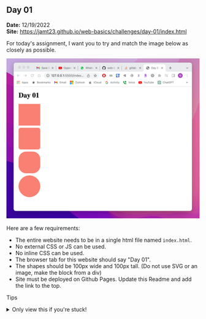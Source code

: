 ## Day 01


**Date:** 12/19/2022  
**Site:**   <https://jamt23.github.io/web-basics/challenges/day-01/index.html>


For today's assignment, I want you to try and match the image below as closely as possible.

![alt text](./site.png)

Here are a few requirements:
- The entire website needs to be in a single html file named `index.html`.
- No external CSS or JS can be used.
- No inline CSS can be used.
- The browser tab for this website should say "Day 01".
- The shapes should be 100px wide and 100px tall. (Do not use SVG or an image, make the block from a div)
- Site must be deployed on Github Pages. Update this Readme and add the link to the top.


Tips
<details>
 <summary>Only view this if you're stuck!</summary>  

 I won't say what property this applies to, but here are the values I used: 0, 10px, 35%, 50%.
</details>

